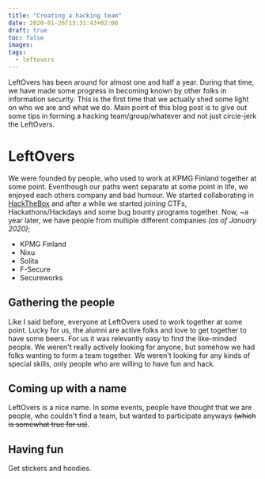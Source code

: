 ```yaml
---
title: "Creating a hacking team"
date: 2020-01-26T13:31:43+02:00
draft: true
toc: false
images:
tags:
  - leftovers
---
```

LeftOvers has been around for almost one and half a year. During that time, we have made some progress in becoming known by other folks in information security. This is the first time that we actually shed some light on who we are and what we do. Main point of this blog post is to give out some tips in forming a hacking team/group/whatever and not just circle-jerk the LeftOvers.

# LeftOvers
We were founded by people, who used to work at KPMG Finland together at some point. Eventhough our paths went separate at some point in life, we enjoyed each others company and bad humour. We started collaborating in [HackTheBox](https://hackthebox.eu) and after a while we started joining CTFs, Hackathons/Hackdays and some bug bounty programs together. Now, ~a year later, we have people from multiple different companies _(as of January 2020)_;

- KPMG Finland
- Nixu
- Solita
- F-Secure
- Secureworks

## Gathering the people
Like I said before, everyone at LeftOvers used to work together at some point. Lucky for us, the alumni are active folks and love to get together to have some beers. For us it was relevantly easy to find the like-minded people. We weren't really actively looking for anyone, but somehow we had folks wanting to form a team together. We weren't looking for any kinds of special skills, only people who are willing to have fun and hack.

## Coming up with a name
LeftOvers is a nice name. In some events, people have thought that we are people, who couldn't find a team, but wanted to participate anyways ~~(which is somewhat true for us)~~.

## Having fun
Get stickers and hoodies.

